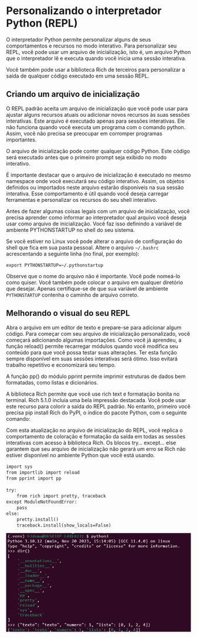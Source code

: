 # Personalizando o interpretador Python (REPL)

O interpretador Python permite personalizar alguns de seus comportamentos e recursos no modo interativo. Para personalizar seu REPL, você pode usar um arquivo de inicialização, isto é, um arquivo Python que o interpretador lê e executa quando você inicia uma sessão interativa.

Você também pode usar a biblioteca Rich de terceiros para personalizar a saída de qualquer código executado em uma sessão REPL.


## Criando um arquivo de inicialização

O REPL padrão aceita um arquivo de inicialização que você pode usar para ajustar alguns recursos atuais ou adicionar novos recursos às suas sessões interativas. Este arquivo é executado apenas para sessões interativas. Ele não funciona quando você executa um programa com o comando python. Assim, você não precisa se preocupar em corromper programas importantes.

O arquivo de inicialização pode conter qualquer código Python. Este código será executado antes que o primeiro prompt seja exibido no modo interativo.

É importante destacar que o arquivo de inicialização é executado no mesmo namespace onde você executará seu código interativo. Assim, os objetos definidos ou importados neste arquivo estarão disponíveis na sua sessão interativa. Esse comportamento é útil quando você deseja carregar ferramentas e personalizar os recursos do seu shell interativo.

Antes de fazer algumas coisas legais com um arquivo de inicialização, você precisa aprender como informar ao interpretador qual arquivo você deseja usar como arquivo de inicialização. Você faz isso definindo a variável de ambiente PYTHONSTARTUP no shell do seu sistema.

Se você estiver no Linux você pode alterar o arquivo de configuração do shell que fica em sua pasta pessoal.
Altere o arquivo `~/.bashrc` acrescentando a seguinte linha (no final, por exemplo):

```
export PYTHONSTARTUP=~/.pythonstartup
```

Observe que o nome do arquivo não é importante. Você pode nomeá-lo como quiser. Você também pode colocar o arquivo em qualquer diretório que desejar. Apenas certifique-se de que sua variável de ambiente `PYTHONSTARTUP` contenha o caminho de arquivo correto.

## Melhorando o visual do seu REPL

Abra o arquivo em um editor de texto e prepare-se para adicionar algum código. Para começar com seu arquivo de inicialização personalizado, você começará adicionando algumas importações.
Como você já aprendeu, a função reload() permite recarregar módulos quando você modifica seu conteúdo para que você possa testar suas alterações. Ter esta função sempre disponível em suas sessões interativas será ótimo. Isso evitará trabalho repetitivo e economizará seu tempo.

A função pp() do módulo pprint permite imprimir estruturas de dados bem formatadas, como listas e dicionários.

A biblioteca Rich permite que você use rich text e formatação bonita no terminal. Rich 5.1.0 incluía uma bela impressão destacada. Você pode usar este recurso para colorir a saída do REPL padrão. No entanto, primeiro você precisa pip install Rich do PyPI, o índice do pacote Python, com o seguinte comando:

Com esta atualização no arquivo de inicialização do REPL, você replica o comportamento de coloração e formatação da saída em todas as sessões interativas com acesso à biblioteca Rich. Os blocos try… except… else garantem que seu arquivo de inicialização não gerará um erro se Rich não estiver disponível no ambiente Python que você está usando.

```
import sys
from importlib import reload
from pprint import pp

try:
    from rich import pretty, traceback
except ModuleNotFoundError:
    pass
else:
    pretty.install()
    traceback.install(show_locals=False)
```

<img src="repl.png">